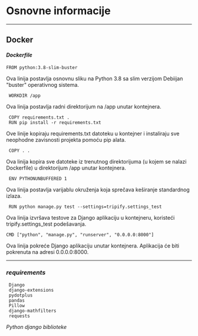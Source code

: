 # Osnovne informacije
---

## Docker


#### *Dockerfile*

    FROM python:3.8-slim-buster
Ova linija postavlja osnovnu sliku na Python 3.8 sa slim verzijom Debiijan "buster" operativnog sistema.

     WORKDIR /app
Ova linija postavlja radni direktorijum na /app unutar kontejnera.

     COPY requirements.txt .
     RUN pip install -r requirements.txt
Ove linije kopiraju requirements.txt datoteku u kontejner i instaliraju sve neophodne zavisnosti projekta pomoću pip alata.

     COPY . .    
Ova linija kopira sve datoteke iz trenutnog direktorijuma (u kojem se nalazi Dockerfile) u direktorijum /app unutar kontejnera.

     ENV PYTHONUNBUFFERED 1   
Ova linija postavlja varijablu okruženja koja sprečava keširanje standardnog izlaza.

     RUN python manage.py test --settings=tripify.settings_test
  
Ova linija izvršava testove za Django aplikaciju u kontejneru, koristeći tripify.settings_test podešavanja.

    CMD ["python", "manage.py", "runserver", "0.0.0.0:8000"]
Ova linija pokreće Django aplikaciju unutar kontejnera. Aplikacija će biti pokrenuta na adresi 0.0.0.0:8000.

---

### *requirements*
     Django
     django-extensions
     pydotplus
     pandas
     Pillow
     django-mathfilters
     requests
   
*Python django biblioteke*
